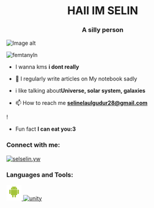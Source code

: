<h1 align="center">HAII IM SELIN</h1>
<h3 align="center">A silly person</h3>

![Image alt](https://images.app.goo.gl/hNnMU5ABcHpa7Qcv8)
<p align="left"> <img src="https://komarev.com/ghpvc/?username=femtanyln&label=Profile%20views&color=0e75b6&style=flat" alt="femtanyln" /> </p>

- I wanna kms **i dont really**

- 📝 I regularly write articles on My notebook sadly

- i like talking about**Universe, solar system, galaxies**

- 📫 How to reach me **selinelaulgudur28@gmail.com**

!
- Fun fact **I can eat you:3**

<h3 align="left">Connect with me:</h3>
<p align="left">
<a href="https://instagram.com/selselin.yw" target="blank"><img align="center" src="https://raw.githubusercontent.com/rahuldkjain/github-profile-readme-generator/master/src/images/icons/Social/instagram.svg" alt="selselin.yw" height="30" width="40" /></a>
</p>

<h3 align="left">Languages and Tools:</h3>
<p align="left"> <a href="https://developer.android.com" target="_blank" rel="noreferrer"> <img src="https://raw.githubusercontent.com/devicons/devicon/master/icons/android/android-original-wordmark.svg" alt="android" width="40" height="40"/> </a> <a href="https://unity.com/" target="_blank" rel="noreferrer"> <img src="https://www.vectorlogo.zone/logos/unity3d/unity3d-icon.svg" alt="unity" width="40" height="40"/> </a> </p>
